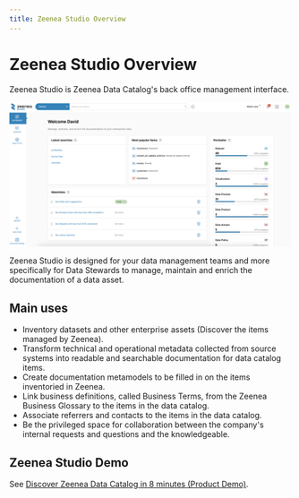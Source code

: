 ```yaml
---
title: Zeenea Studio Overview
---
```


# Zeenea Studio Overview

Zeenea Studio is Zeenea Data Catalog's back office management interface.

  ![](./_shared/zeenea-studio-overview.png)

Zeenea Studio is designed for your data management teams and more specifically for Data Stewards to manage, maintain and enrich the documentation of a data asset.

## Main uses

* Inventory datasets and other enterprise assets (Discover the items managed by Zeenea).
* Transform technical and operational metadata collected from source systems into readable and searchable documentation for data catalog items.
* Create documentation metamodels to be filled in on the items inventoried in Zeenea.
* Link business definitions, called Business Terms, from the Zeenea Business Glossary to the items in the data catalog.
* Associate referrers and contacts to the items in the data catalog.
* Be the privileged space for collaboration between the company's internal requests and questions and the knowledgeable.

## Zeenea Studio Demo

See [Discover Zeenea Data Catalog in 8 minutes (Product Demo)](https://www.youtube.com/watch?v=u5DMqZDCBYs).

